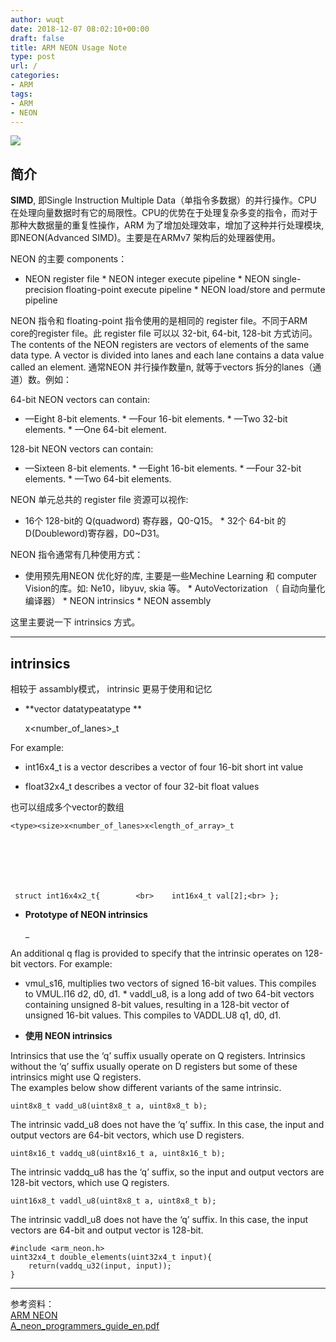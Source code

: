 ```yaml
---
author: wuqt
date: 2018-12-07 08:02:10+00:00
draft: false
title: ARM NEON Usage Note
type: post
url: /
categories:
- ARM
tags:
- ARM
- NEON
---
```





![](http://www.wuquantai.com/wp-content/uploads/2018/04/微信图片_20180413232200-1024x768.jpg)








## **简介**







**SIMD**, 即Single Instruction Multiple Data（单指令多数据）的并行操作。CPU 在处理向量数据时有它的局限性。CPU的优势在于处理复杂多变的指令，而对于那种大数据量的重复性操作，ARM 为了增加处理效率，增加了这种并行处理模块, 即NEON(Advanced SIMD)。主要是在ARMv7 架构后的处理器使用。







NEON 的主要 components：





  * NEON register file  * NEON integer execute pipeline  * NEON single-precision floating-point execute pipeline  * NEON load/store and permute pipeline





NEON 指令和 floating-point 指令使用的是相同的 register file。不同于ARM core的register file。此 register file 可以以 32-bit, 64-bit, 128-bit 方式访问。 The contents of the NEON registers are vectors of elements of the same data type. A vector is divided into lanes and each lane contains a data value called an element. 通常NEON 并行操作数量n, 就等于vectors 拆分的lanes（通道）数。例如：







64-bit NEON vectors can contain:





  * —Eight 8-bit elements.  * —Four 16-bit elements.  * —Two 32-bit elements.  * —One 64-bit element.





128-bit NEON vectors can contain:





  * —Sixteen 8-bit elements.  * —Eight 16-bit elements.  * —Four 32-bit elements.  * —Two 64-bit elements.





NEON 单元总共的 register file 资源可以视作:





  * 16个 128-bit的 Q(quadword) 寄存器，Q0-Q15。  * 32个 64-bit 的 D(Doubleword)寄存器，D0~D31。





NEON 指令通常有几种使用方式：





  * 使用预先用NEON 优化好的库, 主要是一些Mechine Learning 和 computer Vision的库。如: Ne10，libyuv, skia 等。  * AutoVectorization （ 自动向量化编译器）  * NEON intrinsics  * NEON assembly





这里主要说一下 intrinsics 方式。







* * *







## intrinsics







相较于 assambly模式， intrinsic 更易于使用和记忆





  * **vector datatypeatatype **




    
    <type><size>x<number_of_lanes>_t







For example:





  * int16x4_t is a vector describes a vector of four 16-bit short int value



  * float32x4_t describes a vector of four 32-bit float values





也可以组成多个vector的数组






    
    <type><size>x<number_of_lanes>x<length_of_array>_t






    
     struct int16x4x2_t{        <br>    int16x4_t val[2];<br> };





  * **Prototype of NEON intrinsics**




    
    <opname><flags>_<type>







An additional q flag is provided to specify that the intrinsic operates on 128-bit vectors. For example:





  * vmul_s16, multiplies two vectors of signed 16-bit values. This compiles to VMUL.I16 d2, d0, d1.  * vaddl_u8, is a long add of two 64-bit vectors containing unsigned 8-bit values, resulting in a 128-bit vector of unsigned 16-bit values. This compiles to VADDL.U8 q1, d0, d1.



  * **使用 NEON intrinsics**





Intrinsics that use the ‘q’ suffix usually operate on Q registers. Intrinsics without the ‘q’ suffix usually operate on D registers but some of these intrinsics might use Q registers.  
The examples below show different variants of the same intrinsic.






    
    uint8x8_t vadd_u8(uint8x8_t a, uint8x8_t b);







The intrinsic vadd_u8 does not have the ‘q’ suffix. In this case, the input and output vectors are 64-bit vectors, which use D registers.






    
    uint8x16_t vaddq_u8(uint8x16_t a, uint8x16_t b);







The intrinsic vaddq_u8 has the ‘q’ suffix, so the input and output vectors are 128-bit vectors, which use Q registers.






    
    uint16x8_t vaddl_u8(uint8x8_t a, uint8x8_t b);







The intrinsic vaddl_u8 does not have the ‘q’ suffix. In this case, the input vectors are 64-bit and output vector is 128-bit.






    
    #include <arm_neon.h>
    uint32x4_t double_elements(uint32x4_t input){
        return(vaddq_u32(input, input));
    }







* * *







参考资料：  
[ARM NEON](https://developer.arm.com/technologies/neon)  
[A_neon_programmers_guide_en.pdf](https%3A%2F%2Fstatic.docs.arm.com%2Fden0018%2Fa%2FDEN0018A_neon_programmers_guide_en.pdf)




